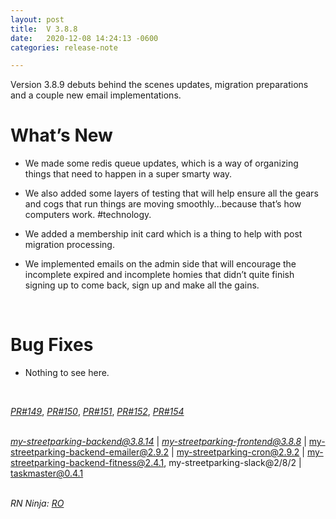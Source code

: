 ```yaml
---
layout: post
title:  V 3.8.8
date:   2020-12-08 14:24:13 -0600
categories: release-note

---
```

Version 3.8.9 debuts behind the scenes updates, migration preparations and a couple new email implementations. 


# What’s New
- We made some redis queue updates, which is a way of organizing things that need to happen in a super smarty way. 

- We also added some layers of testing that will help ensure all the gears and cogs that run things are moving smoothly...because that’s how computers work. #technology. 

- We added a membership init card which is a thing to help with post migration processing. 

- We implemented emails on the admin side that will encourage the incomplete expired and incomplete homies that didn’t quite finish signing up to come back, sign up and make all the gains. 
  

<br/>

# Bug Fixes
- Nothing to see here. 

<br/>

*[PR#149](https://github.com/streetparking/my-streetparking/pull/149)*, *[PR#150](https://github.com/streetparking/my-streetparking/pull/150)*, *[PR#151](https://github.com/streetparking/my-streetparking/pull/151)*, *[PR#152](https://github.com/streetparking/my-streetparking/pull/152)*, *[PR#154](https://github.com/streetparking/my-streetparking/pull/154)*
<br/>
<br/>

 *[my-streetparking-backend@3.8.14](https://github.com/streetparking/my-streetparking/blob/development/packages/my-streetparking-backend/CHANGELOG.md)* \| *[my-streetparking-frontend@3.8.8](http://my-streetparking-frontend@3.8.0.3/)* \| my-streetparking-backend-emailer@2.9.2 \| my-streetparking-cron@2.9.2 \| my-streetparking-backend-fitness@2.4.1, my-streetparking-slack@2/8/2 \| taskmaster@0.4.1
<br/>
<br/>

_RN Ninja: [RO](https://github.com/robyanna)_
 
 
 